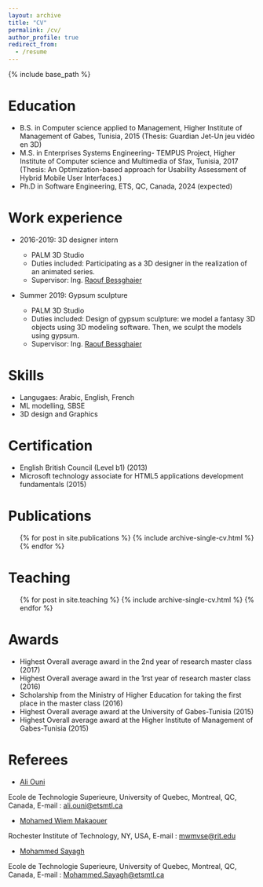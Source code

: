 ```yaml
---
layout: archive
title: "CV"
permalink: /cv/
author_profile: true
redirect_from:
  - /resume
---
```


{% include base_path %}

Education
======
* B.S. in Computer science applied to Management, Higher Institute of Management of Gabes, Tunisia, 2015 (Thesis: Guardian Jet-Un jeu vidéo en 3D)
* M.S. in Enterprises Systems Engineering- TEMPUS Project, Higher Institute of Computer science and Multimedia of Sfax, Tunisia, 2017 (Thesis: An Optimization-based approach for Usability Assessment of Hybrid Mobile User Interfaces.)
* Ph.D in Software Engineering, ETS, QC, Canada, 2024 (expected)

Work experience
======
* 2016-2019: 3D designer intern
  * PALM 3D Studio 
  * Duties included: Participating as a 3D designer in the realization of an animated series.
  * Supervisor: Ing. [Raouf Bessghaier](https://www.linkedin.com/in/bessghaier-raouf/)

* Summer 2019: Gypsum sculpture
  * PALM 3D Studio 
  * Duties included: Design of gypsum sculpture: we model a fantasy 3D objects using 3D modeling software. Then, we sculpt the models using gypsum.
  * Supervisor: Ing. [Raouf Bessghaier](https://www.linkedin.com/in/bessghaier-raouf/)
  
Skills
======
* Langugaes: Arabic, English, French
* ML modelling, SBSE
* 3D design and Graphics

Certification
======
* English British Council (Level b1) (2013)
* Microsoft technology associate for HTML5 applications development fundamentals (2015)

Publications
======
  <ul>{% for post in site.publications %}
    {% include archive-single-cv.html %}
  {% endfor %}</ul>
  

Teaching
======
  <ul>{% for post in site.teaching %}
    {% include archive-single-cv.html %}
  {% endfor %}</ul>
  
Awards
======

* Highest Overall average award in the 2nd year of research master class (2017)
* Highest Overall average award in the 1rst year of research master class (2016)
* Scholarship from the Ministry of Higher Education for taking the first place in the master class (2016)
* Highest Overall average award at the University of Gabes-Tunisia (2015)
* Highest Overall average award at the Higher Institute of Management of Gabes-Tunisia (2015)

Referees
======  

* [Ali Ouni](https://ouniali.github.io)
  
Ecole de Technologie Superieure, University of Quebec, Montreal, QC, Canada, E-mail : ali.ouni@etsmtl.ca

* [Mohamed Wiem Makaouer](https://www.rit.edu/directory/mwmvse-mohamed-wiem-mkaouer)
  
Rochester Institute of Technology, NY, USA, E-mail : mwmvse@rit.edu

* [Mohammed Sayagh](https://msayagh.github.io)
  
Ecole de Technologie Superieure, University of Quebec, Montreal, QC, Canada, E-mail : Mohammed.Sayagh@etsmtl.ca



